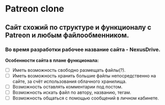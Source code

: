 # Patreon clone

## Сайт схожий по структуре и функционалу с Patreon и любым файлообменником.

### Во время разработки рабочее название сайта - NexusDrive.

**Особенности сайта в плане функционала:**
- [ ] Иметь возможность свободно размещать файлы(?).
- [ ] Иметь возможность хранить большие файлы непосредственно на сайте, за счёт использования облачного хранилища.
- [ ] Возможность оставлять комментарии под постом.
- [ ] Возможность искать файл по автору, названию, тегам.
- [ ] Возможность общаться с помощью сообщений в личном кабинете.
